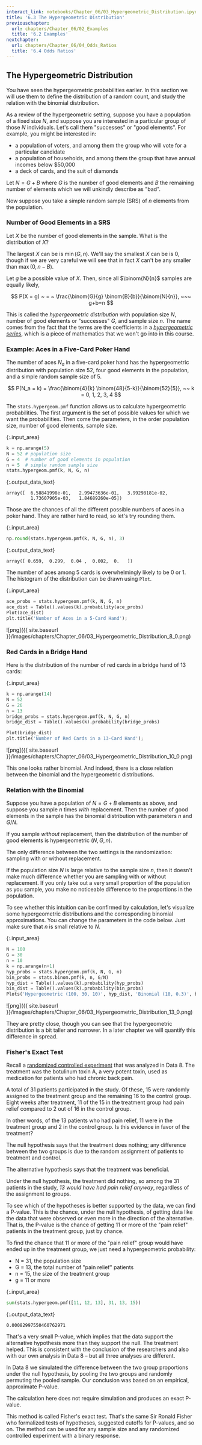 ```yaml
---
interact_link: notebooks/Chapter_06/03_Hypergeometric_Distribution.ipynb
title: '6.3 The Hypergeometric Distribution'
previouschapter:
  url: chapters/Chapter_06/02_Examples
  title: '6.2 Examples'
nextchapter:
  url: chapters/Chapter_06/04_Odds_Ratios
  title: '6.4 Odds Ratios'
---
```


## The Hypergeometric Distribution ##

You have seen the hypergeometric probabilities earlier. In this section we will use them to define the distribution of a random count, and study the relation with the binomial distribution.

As a review of the hypergeometric setting, suppose you have a population of a fixed size $N$, and suppose you are interested in a particular group of those $N$ individuals. Let's call them "successes" or "good elements". For example, you might be interested in:
- a population of voters, and among them the group who will vote for a particular candidate
- a population of households, and among them the group that have annual incomes below $50,000
- a deck of cards, and the suit of diamonds

Let $N = G+B$ where $G$ is the number of good elements and $B$ the remaining number of elements which we will unkindly describe as "bad". 

Now suppose you take a simple random sample (SRS) of $n$ elements from the population.

### Number of Good Elements in a SRS ###
Let $X$ be the number of good elements in the sample. What is the distribution of $X$?

The largest $X$ can be is $\min(G, n)$. We'll say the smallest $X$ can be is 0, though if we are very careful we will see that in fact $X$ can't be any smaller than $\max(0, n-B)$.

Let $g$ be a possible value of $X$. Then, since all $\binom{N}{n}$ samples are equally likely,

$$
P(X = g) ~ = ~ \frac{\binom{G}{g} \binom{B}{b}}{\binom{N}{n}}, ~~~
g+b=n
$$

This is called the *hypergeometric distribution* with population size $N$, number of good elements or "successes" $G$, and sample size $n$. The name comes from the fact that the terms are the coefficients in a [*hypergeometric series*](https://en.wikipedia.org/wiki/Hypergeometric_function#The_hypergeometric_series), which is a piece of mathematics that we won't go into in this course.

### Example: Aces in a Five-Card Poker Hand ###
The number of aces $N_a$ in a five-card poker hand has the hypergeometric distribution with population size 52, four good elements in the population, and a simple random sample size of 5.

$$
P(N_a = k) = \frac{\binom{4}{k} \binom{48}{5-k}}{\binom{52}{5}}, ~~ k = 0, 1, 2, 3, 4
$$

The `stats.hypergeom.pmf` function allows us to calculate hypergeometric probabilities. The first argument is the set of possible values for which we want the probabilities. Then come the parameters, in the order population size, number of good elements, sample size.


{:.input_area}
```python
k = np.arange(5)
N = 52 # population size
G = 4  # number of good elements in population
n = 5  # simple random sample size
stats.hypergeom.pmf(k, N, G, n)
```




{:.output_data_text}
```
array([  6.58841998e-01,   2.99473636e-01,   3.99298181e-02,
         1.73607905e-03,   1.84689260e-05])
```



Those are the chances of all the different possible numbers of aces in a poker hand. They are rather hard to read, so let's try rounding them.


{:.input_area}
```python
np.round(stats.hypergeom.pmf(k, N, G, n), 3)
```




{:.output_data_text}
```
array([ 0.659,  0.299,  0.04 ,  0.002,  0.   ])
```



The number of aces among 5 cards is overwhelmingly likely to be 0 or 1. The histogram of the distribution can be drawn using `Plot`.


{:.input_area}
```python
ace_probs = stats.hypergeom.pmf(k, N, G, n)
ace_dist = Table().values(k).probability(ace_probs)
Plot(ace_dist)
plt.title('Number of Aces in a 5-Card Hand');
```


![png]({{ site.baseurl }}/images/chapters/Chapter_06/03_Hypergeometric_Distribution_8_0.png)


### Red Cards in a Bridge Hand ###
Here is the distribution of the number of red cards in a bridge hand of 13 cards:


{:.input_area}
```python
k = np.arange(14)
N = 52
G = 26
n = 13
bridge_probs = stats.hypergeom.pmf(k, N, G, n)
bridge_dist = Table().values(k).probability(bridge_probs)

Plot(bridge_dist)
plt.title('Number of Red Cards in a 13-Card Hand');
```


![png]({{ site.baseurl }}/images/chapters/Chapter_06/03_Hypergeometric_Distribution_10_0.png)


This one looks rather binomial. And indeed, there is a close relation between the binomial and the hypergeometric distributions.

### Relation with the Binomial ###
Suppose you have a population of $N = G+B$ elements as above, and suppose you sample $n$ times *with* replacement. Then the number of good elements in the sample has the binomial distribution with parameters $n$ and $G/N$. 

If you sample *without* replacement, then the distribution of the number of good elements is hypergeometric $(N, G, n)$.

The only difference between the two settings is the randomization: sampling with or without replacement. 

If the population size $N$ is large relative to the sample size $n$, then it doesn't make much difference whether you are sampling with or without replacement. If you only take out a very small proportion of the population as you sample, you make no noticeable difference to the proportions in the population.

To see whether this intuition can be confirmed by calculation, let's visualize some hypergeometric distributions and the corresponding binomial approximations. You can change the parameters in the code below. Just make sure that $n$ is small relative to $N$.


{:.input_area}
```python
N = 100
G = 30
n = 10
k = np.arange(n+1)
hyp_probs = stats.hypergeom.pmf(k, N, G, n)
bin_probs = stats.binom.pmf(k, n, G/N)
hyp_dist = Table().values(k).probability(hyp_probs)
bin_dist = Table().values(k).probability(bin_probs)
Plots('Hypergeometric (100, 30, 10)', hyp_dist, 'Binomial (10, 0.3)', bin_dist)
```


![png]({{ site.baseurl }}/images/chapters/Chapter_06/03_Hypergeometric_Distribution_13_0.png)


They are pretty close, though you can see that the hypergeometric distribution is a bit taller and narrower. In a later chapter we will quantify this difference in spread.

### Fisher's Exact Test ###
Recall a [randomized controlled experiment](https://www.ncbi.nlm.nih.gov/pubmed/11376175) that was analyzed in Data 8. The treatment was the botulinum toxin A, a very potent toxin, used as medication for patients who had chronic back pain.

A total of 31 patients participated in the study. Of these, 15 were randomly assigned to the treatment group and the remaining 16 to the control group. Eight weeks after treatment, 11 of the 15 in the treatment group had pain relief compared to 2 out of 16 in the control group. 

In other words, of the 13 patients who had pain relief, 11 were in the treatment group and 2 in the control group. Is this evidence in favor of the treatment?

The null hypothesis says that the treatment does nothing; any difference between the two groups is due to the random assignment of patients to treatment and control. 

The alternative hypothesis says that the treatment was beneficial. 

Under the null hypothesis, the treatment did nothing, so among the 31 patients in the study, *13 would have had pain relief anyway*, regardless of the assignment to groups. 

To see which of the hypotheses is better supported by the data, we can find a P-value. This is the chance, under the null hypothesis, of getting data like the data that were observed or even more in the direction of the alternative. That is, the P-value is the chance of getting 11 or more of the "pain relief" patients in the treatment group, just by chance.

To find the chance that 11 or more of the "pain relief" group would have ended up in the treatment group, we just need a hypergeometric probability:
- N = 31, the population size
- G = 13, the total number of "pain relief" patients
- n = 15, the size of the treatment group
- g = 11 or more


{:.input_area}
```python
sum(stats.hypergeom.pmf([11, 12, 13], 31, 13, 15))
```




{:.output_data_text}
```
0.00082997550460762971
```



That's a very small P-value, which implies that the data support the alternative hypothesis more than they support the null. The treatment helped. This is consistent with the conclusion of the researchers and also with our own analysis in Data 8 – but all three analyses are different.

In Data 8 we simulated the difference between the two group proportions under the null hypothesis, by pooling the two groups and randomly permuting the pooled sample. Our conclusion was based on an empirical, approximate P-value. 

The calculation here does not require simulation and produces an exact P-value.

This method is called Fisher's exact test. That's the same Sir Ronald Fisher who formalized tests of hypotheses, suggested cutoffs for P-values, and so on. The method can be used for any sample size and any randomized controlled experiment with a binary response.
